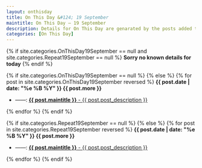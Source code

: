 ```yaml
---
layout: onthisday
title: On This Day &#124; 19 September
maintitle: On This Day — 19 September
description: Details for On This Day are genarated by the posts added to the website so the content is subject to changes/updates over time.
categories: [On This Day]
---
```


{% if site.categories.OnThisDay19September == null and site.categories.Repeat19September == null %}
<strong>Sorry no known details for today</strong>
{% endif %}

{% if site.categories.OnThisDay19September == null %}
{% else %}
{% for post in site.categories.OnThisDay19September reversed %}
<strong>{{ post.date | date: "%e %B %Y" }} {{ post.more }}</strong>
<ul>
<li> ——: <a href="{{ post.url }}"><strong>{{ post.maintitle }}</strong> - {{ post.post_description }}</a></li>
</ul>
{% endfor %}
{% endif %}

{% if site.categories.Repeat19September == null %}
{% else %}
{% for post in site.categories.Repeat19September reversed %}
<strong>{{ post.date | date: "%e %B %Y" }} {{ post.more }}</strong>
<ul>
<li> ——: <a href="{{ post.url }}"><strong>{{ post.maintitle }}</strong> - {{ post.post_description }}</a></li>
</ul>
{% endfor %}
{% endif %}

